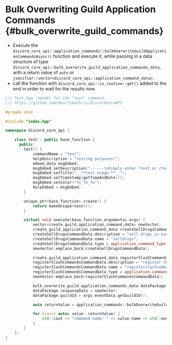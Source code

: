 Bulk Overwriting Guild Application Commands {#bulk_overwrite_guild_commands}
============
- Execute the `discord_core_api::application_commands::bulkOverwriteGuildApplicationCommandsAsync()` function and execute it, while passing in a data structure of type `discord_core_api::bulk_overwrite_guild_application_commands_data`, with a return value of `auto` or `jsonifier::vector<discord_core_api::application_command_data>`.
- call the function with `discord_core_api::co_routine::get()` added to the end in order to wait for the results now.

```cpp
/// Test.hpp -header for the "test" command.
/// https://github.com/RealTimeChris/DiscordCoreAPI

#pragma once

#include "index.hpp"

namespace discord_core_api {

	class test : public base_function {
	  public:
		test() {
			commandName = "test";
			helpDescription = "testing purposes!";
			embed_data msgEmbed;
			msgEmbed.setDescription("------\nSimply enter !test or /test!\n------");
			msgEmbed.setTitle("__**test usage:**__");
			msgEmbed.setTimeStamp(getTimeAndDate());
			msgEmbed.setColor("fe_fe_fe");
			helpEmbed = msgEmbed;
		}

		unique_ptr<base_function> create() {
			return makeUnique<test>();
		}

		virtual void execute(base_function_arguments& args) {
			vector<create_guild_application_command_data> newVector;
			create_guild_application_command_data createSellDrugsCommandData;
			createSellDrugsCommandData.description = "sell drugs in exchange for some currency!";
			createSellDrugsCommandData.name = "selldrugs";
			createSellDrugsCommandData.type = application_command_type::Chat_Input;
			newVector.emplace_back(createSellDrugsCommandData);

			create_guild_application_command_data registerSlashCommandsCommandData;
			registerSlashCommandsCommandData.description = "register the programmatically designated slash commands.";
			registerSlashCommandsCommandData.name = "registerslashcommands";
			registerSlashCommandsCommandData.type = application_command_type::Chat_Input;
			newVector.emplace_back(registerSlashCommandsCommandData);

			bulk_overwrite_guild_application_commands_data dataPackage;
			dataPackage.responseData = newVector;
			dataPackage.guildId = args.eventData.getGuildId();

			auto returnValue = application_commands::bulkOverwriteGuildApplicationCommandsAsync(const dataPackage).get();

			for (const auto& value: returnValue) {
				std::cout << "command name: " << value.name << std::endl;
			}
		}
	};
}
```